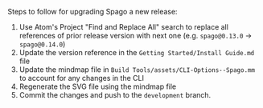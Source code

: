 Steps to follow for upgrading Spago a new release:
1. Use Atom's Project "Find and Replace All" search to replace all references of prior release version with next one (e.g. `spago@0.13.0` -> `spago@0.14.0`)
2. Update the version reference in the `Getting Started/Install Guide.md` file
3. Update the mindmap file in `Build Tools/assets/CLI-Options--Spago.mm` to account for any changes in the CLI
4. Regenerate the SVG file using the mindmap file
3. Commit the changes and push to the `development` branch.
